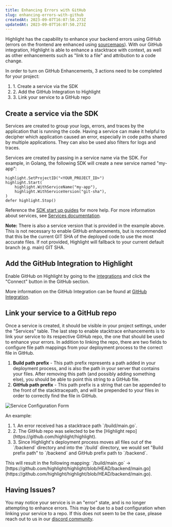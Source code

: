 ```yaml
---
title: Enhancing Errors with GitHub
slug: enhancing-errors-with-github
createdAt: 2023-09-07T16:07:50.273Z
updatedAt: 2023-09-07T16:07:50.273Z
---
```


Highlight has the capability to enhance your backend errors using GitHub (errors on the frontend are enhanced using [sourcemaps](./sourcemaps.md)). With our GitHub
integration, Highlight is able to enhance a stacktrace with context, as well as other enhancements such as "link to a file" and attribution to a code change.


In order to turn on GitHub Enhancements, 3 actions need to be completed for your project:
<ol>
  <li>1. Create a service via the SDK</li>
  <li>2. Add the GitHub Integration to Highlight</li>
  <li>3. Link your service to a GitHub repo</li>
</ol>

## Create a service via the SDK
Services are created to group your logs, errors, and traces by the application that is running the code. Having a service can make it helpful to decipher
which application caused an error, especially in code paths shared by multiple applications. They can also be used also filters for logs and traces.

Services are created by passing in a service name via the SDK. For example, in Golang, the following SDK will create a new service named "my-app":
```
highlight.SetProjectID("<YOUR_PROJECT_ID>")
highlight.Start(
    highlight.WithServiceName("my-app"),
    highlight.WithServiceVersion("git-sha"),
)
defer highlight.Stop()
```

Reference the [SDK start up guides](../../../getting-started/1_overview.md) for more help. For more information about services, see [Services documentation](../../6_product-features/3_general-features/services.md).

<b>Note:</b> There is also a service version that is provided in the example above. This is not necessary to enable GitHub enhancements, but is recommended that this be the
current GIT SHA of the deployed code to use the most accurate files. If not provided, Highlight will fallback to your current default branch (e.g. main) GIT SHA.

## Add the GitHub Integration to Highlight
Enable GitHub on Highlight by going to the [integrations](https://app.highlight.io/integrations) and click the "Connect" button in the GitHub section.

More information on the GitHub Integration can be found at [GitHub Integration](../../7_integrations/github-integration.md).

## Link your service to a GitHub repo
Once a service is created, it should be visible in your project settings, under the "Services" table. The last step to enable stacktrace enhancements is to link your service to
its respective GitHub repo, the one that should be used to enhance your errors. In addition to linking the repo, there are two fields to configure file path mappings from your
deployment process to the correct file in GitHub.

1. <b>Build path prefix</b> - This path prefix represents a path added in your deployment process, and is also the path in your server that contains your files.
After removing this path (and possibly adding something else), you should be able to point this string to a GitHub file.
2. <b>GitHub path prefix</b> - This path prefix is a string that can be appended to the front of the stacktracepath, and will be prepended to your files in order to correctly find the file in GitHub.

![Service Configuration Form](/images/features/enhancingErrorsWithGithub.png)

An example:
<ol>
    <li>1. An error received has a stacktrace path `/build/main.go`.</li>
    <li>2. The GitHub repo was selected to be the [Highlight repo](https://github.com/highlight/highlight).</li>
    <li>3. Since Highlight's deployment process moves all files out of the `/backend` directory and into the `/build` directory, we would set "Build prefix path"
    to `/backend` and GitHub prefix path to `/backend`.</li>
</ol>
This will result in the following mapping: 
`/build/main.go` -> [https://github.com/highlight/highlight/blob/HEAD/backend/main.go](https://github.com/highlight/highlight/blob/HEAD/backend/main.go).

## Having Issues?
You may notice your service is in an "error" state, and is no longer attempting to enhance errors. This may be due to a bad configuration when linking your service to a repo. If this does not seem to be the case, please reach out to us in our [discord community](https://highlight.io/community).
